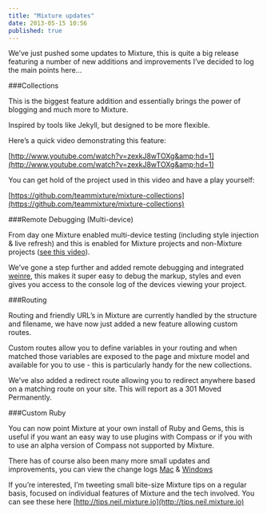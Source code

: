 ```yaml
---
title: "Mixture updates"
date: 2013-05-15 10:56
published: true
---
```


We&#8217;ve just pushed some updates to Mixture, this is quite a big release featuring a number of new additions and improvements I&#8217;ve decided to log the main points here&#8230;

###Collections

This is the biggest feature addition and essentially brings the power of blogging and much more to Mixture.

Inspired by tools like Jekyll, but designed to be more flexible.

Here&#8217;s a quick video demonstrating this feature:

[http://www.youtube.com/watch?v=zexkJ8wTOXg&amp;hd=1](http://www.youtube.com/watch?v=zexkJ8wTOXg&amp;hd=1)

You can get hold of the project used in this video and have a play yourself:

[https://github.com/teammixture/mixture-collections](https://github.com/teammixture/mixture-collections)

###Remote Debugging (Multi-device)

From day one Mixture enabled multi-device testing (including style injection &amp; live refresh) and this is enabled for Mixture projects and non-Mixture projects ([see this video](http://www.youtube.com/watch?v=ER-la4wunyo&amp;list=LLzjZ5b8kZQGmAjX2dzlzY_Q&amp;feature=mh_lolz)).

We&#8217;ve gone a step further and added remote debugging and integrated [weinre](http://people.apache.org/~pmuellr/weinre/docs/latest/), this makes it super easy to debug the markup, styles and even gives you access to the console log of the devices viewing your project.

###Routing

Routing and friendly URL&#8217;s in Mixture are currently handled by the structure and filename, we have now just added a new feature allowing custom routes.

Custom routes allow you to define variables in your routing and when matched those variables are exposed to the page and mixture model and available for you to use - this is particularly handy for the new collections.

We&#8217;ve also added a redirect route allowing you to redirect anywhere based on a matching route on your site. This will report as a 301 Moved Permanently.

###Custom Ruby

You can now point Mixture at your own install of Ruby and Gems, this is useful if you want an easy way to use plugins with Compass or if you with to use an alpha version of Compass not supported by Mixture.

There has of course also been many more small updates and improvements, you can view the change logs [Mac](http://docs.mixture.io/mac/changelog) &amp; [Windows](http://docs.mixture.io/windows/changelog)

If you&#8217;re interested, I&#8217;m tweeting small bite-size Mixture tips on a regular basis, focused on individual features of Mixture and the tech involved. You can see these here [http://tips.neil.mixture.io](http://tips.neil.mixture.io)